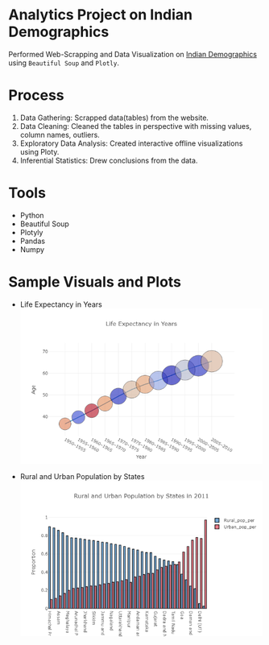 # Analytics Project on Indian Demographics

Performed Web-Scrapping and Data Visualization on [Indian Demographics](https://en.wikipedia.org/wiki/Demographics_of_India) using 
`Beautiful Soup` and `Plotly`.

# Process
1) Data Gathering: Scrapped data(tables) from the website.
2) Data Cleaning: Cleaned the tables in perspective with missing values, column names, outliers.
3) Exploratory Data Analysis: Created interactive offline visualizations using Ploty.
4) Inferential Statistics: Drew conclusions from the data.

# Tools
- Python
- Beautiful Soup
- Plotyly
- Pandas
- Numpy

# Sample Visuals and Plots
- Life Expectancy in Years 
![life](https://raw.githubusercontent.com/katreparitosh/Web-Scrapping-and-EDA/master/Plots/newplot%20(6).png)

- Rural and Urban Population by States
![rural](https://raw.githubusercontent.com/katreparitosh/Web-Scrapping-and-EDA/master/Plots/newplot%20(3).png)
